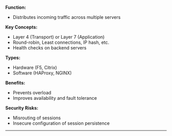 **Function:**  
- Distributes incoming traffic across multiple servers

**Key Concepts:**  
- Layer 4 (Transport) or Layer 7 (Application)  
- Round-robin, Least connections, IP hash, etc.  
- Health checks on backend servers

**Types:**  
- Hardware (F5, Citrix)  
- Software (HAProxy, NGINX)

**Benefits:**  
- Prevents overload  
- Improves availability and fault tolerance

**Security Risks:**  
- Misrouting of sessions  
- Insecure configuration of session persistence

---